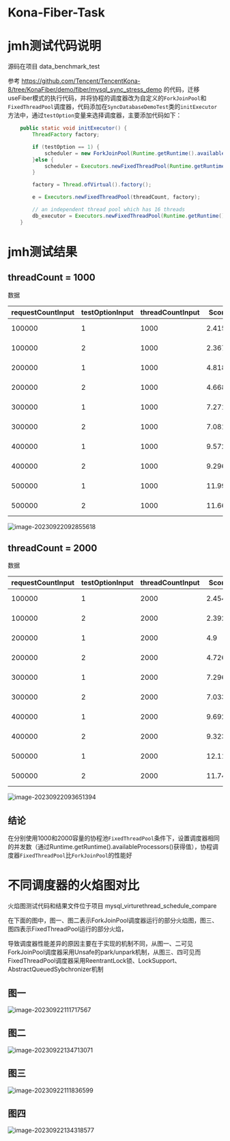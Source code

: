 # Kona-Fiber-Task
# jmh测试代码说明

源码在项目 data_benchmark_test 

参考 https://github.com/Tencent/TencentKona-8/tree/KonaFiber/demo/fiber/mysql_sync_stress_demo 的代码，迁移useFiber模式的执行代码，并将协程的调度器改为自定义的`ForkJoinPool`和`FixedThreadPool`调度器，代码添加在`SyncDatabaseDemoTest`类的`initExecutor`方法中，通过`testOption`变量来选择调度器，主要添加代码如下：

```java
    public static void initExecutor() {
        ThreadFactory factory;

        if (testOption == 1) {
            scheduler = new ForkJoinPool(Runtime.getRuntime().availableProcessors());
        }else {
            scheduler = Executors.newFixedThreadPool(Runtime.getRuntime().availableProcessors());
        }

        factory = Thread.ofVirtual().factory();

        e = Executors.newFixedThreadPool(threadCount, factory);

        // an independent thread pool which has 16 threads
        db_executor = Executors.newFixedThreadPool(Runtime.getRuntime().availableProcessors() * 2);
    }
```

# jmh测试结果

## threadCount = 1000 

数据

| requestCountInput | testOptionInput | threadCountInput | Score  | Error   | Units |
| ----------------- | --------------- | ---------------- | ------ | ------- | ----- |
| 100000            | 1               | 1000             | 2.415  | ± 0.033 | s/op  |
| 100000            | 2               | 1000             | 2.367  | ± 0.042 | s/op  |
| 200000            | 1               | 1000             | 4.818  | ± 0.066 | s/op  |
| 200000            | 2               | 1000             | 4.668  | ± 0.054 | s/op  |
| 300000            | 1               | 1000             | 7.271  | ± 0.063 | s/op  |
| 300000            | 2               | 1000             | 7.081  | ± 0.094 | s/op  |
| 400000            | 1               | 1000             | 9.572  | ± 0.173 | s/op  |
| 400000            | 2               | 1000             | 9.296  | ± 0.09  | s/op  |
| 500000            | 1               | 1000             | 11.992 | ± 0.155 | s/op  |
| 500000            | 2               | 1000             | 11.665 | ± 0.258 | s/op  |

![image-20230922092855618](image/image-20230922092855618.png)

## threadCount = 2000

数据

| requestCountInput | testOptionInput | threadCountInput | Score  | Error   | Units |
| ----------------- | --------------- | ---------------- | ------ | ------- | ----- |
| 100000            | 1               | 2000             | 2.454  | ± 0.026 | s/op  |
| 100000            | 2               | 2000             | 2.392  | ± 0.048 | s/op  |
| 200000            | 1               | 2000             | 4.9    | ± 0.056 | s/op  |
| 200000            | 2               | 2000             | 4.726  | ± 0.058 | s/op  |
| 300000            | 1               | 2000             | 7.296  | ± 0.059 | s/op  |
| 300000            | 2               | 2000             | 7.033  | ± 0.059 | s/op  |
| 400000            | 1               | 2000             | 9.692  | ± 0.062 | s/op  |
| 400000            | 2               | 2000             | 9.323  | ± 0.213 | s/op  |
| 500000            | 1               | 2000             | 12.116 | ± 0.156 | s/op  |
| 500000            | 2               | 2000             | 11.745 | ± 0.105 | s/op  |

![image-20230922093651394](image/image-20230922093651394.png)

## 结论

在分别使用1000和2000容量的协程池`FixedThreadPool`条件下，设置调度器相同的并发数（通过Runtime.getRuntime().availableProcessors()获得值），协程调度器`FixedThreadPool`比`ForkJoinPool`的性能好

# 不同调度器的火焰图对比

火焰图测试代码和结果文件位于项目 mysql_virturethread_schedule_compare

在下面的图中，图一、图二表示ForkJoinPool调度器运行的部分火焰图，图三、图四表示FixedThreadPool运行的部分火焰，

导致调度器性能差异的原因主要在于实现的机制不同，从图一、二可见ForkJoinPool调度器采用Unsafe的park/unpark机制，从图三、四可见而FixedThreadPool调度器采用ReentrantLock锁、LockSupport、AbstractQueuedSybchronizer机制

## 图一

![image-20230922111717567](image/image-20230922111717567.png)

## 图二

![image-20230922134713071](image/image-20230922134713071.png)

## 图三

![image-20230922111836599](image/image-20230922111836599.png)

## 图四

![image-20230922134318577](image/image-20230922134318577.png)

